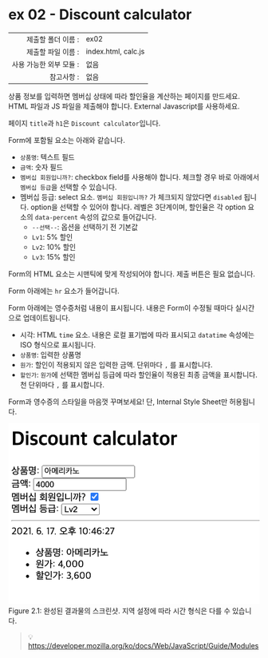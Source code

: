 # ex 02 - Discount calculator

|                         |                     |
| ----------------------: | ------------------- |
|      제출할 폴더 이름 : | ex02                |
|      제출할 파일 이름 : | index.html, calc.js |
| 사용 가능한 외부 모듈 : | 없음                |
|              참고사항 : | 없음                |

상품 정보를 입력하면 멤버십 상태에 따라 할인율을 계산하는 페이지를 만드세요. HTML 파일과 JS 파일을 제출해야 합니다. External Javascript를 사용하세요.

페이지 `title`과 `h1`은 `Discount calculator`입니다.

Form에 포함될 요소는 아래와 같습니다.

- `상품명`: 텍스트 필드
- `금액`: 숫자 필드
- `멤버십 회원입니까?`: checkbox field를 사용해야 합니다. 체크할 경우 바로 아래에서 `멤버십 등급`을 선택할 수 있습니다.
- 멤버십 등급: select 요소. `멤버십 회원입니까?` 가 체크되지 않았다면 `disabled` 됩니다. option을 선택할 수 있어야 합니다. 레벨은 3단계이며, 할인율은 각 option 요소의 `data-percent` 속성의 값으로 들어갑니다.
  - `--선택--`: 옵션을 선택하기 전 기본값
  - `Lv1`: 5% 할인
  - `Lv2`: 10% 할인
  - `Lv3`: 15% 할인

Form의 HTML 요소는 시맨틱에 맞게 작성되어야 합니다. 제출 버튼은 필요 없습니다.

Form 아래에는 `hr` 요소가 들어갑니다.

Form 아래에는 영수증처럼 내용이 표시됩니다. 내용은 Form이 수정될 때마다 실시간으로 업데이트됩니다.

- 시각: HTML `time` 요소. 내용은 로컬 표기법에 따라 표시되고 `datatime` 속성에는 ISO 형식으로 표시됩니다.
- `상품명`: 입력한 상품명
- `원가`: 할인이 적용되지 않은 입력한 금액. 단위마다 `,` 를 표시합니다.
- `할인가`: `원가`에 선택한 멤버십 등급에 따라 할인율이 적용된 최종 금액을 표시합니다. 천 단위마다 `,` 를 표시합니다.

Form과 영수증의 스타일을 마음껏 꾸며보세요! 단, Internal Style Sheet만 허용됩니다.

![screenshot](ex02.png)
Figure 2.1: 완성된 결과물의 스크린샷. 지역 설정에 따라 시간 형식은 다를 수 있습니다.

> 💡 https://developer.mozilla.org/ko/docs/Web/JavaScript/Guide/Modules
